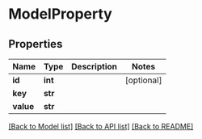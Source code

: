 # ModelProperty

## Properties
Name | Type | Description | Notes
------------ | ------------- | ------------- | -------------
**id** | **int** |  | [optional] 
**key** | **str** |  | 
**value** | **str** |  | 

[[Back to Model list]](../README.md#documentation-for-models) [[Back to API list]](../README.md#documentation-for-api-endpoints) [[Back to README]](../README.md)


